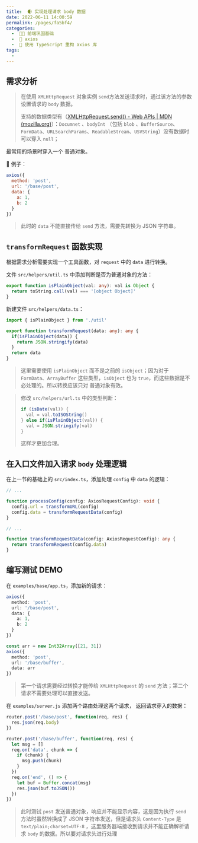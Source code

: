 ```yaml
---
title:  🌒 实现处理请求 body 数据
date: 2022-06-11 14:00:59
permalink: /pages/fa5bf4/
categories:
  -  🚶🏻 前端巩固基础
  -  🚟 axios
  -  💽 使用 TypeScript 重构 axios 库
tags:
  - 
---
```

## 需求分析

> 在使用 `XMLHttpRequest` 对象实例 `send`方法发送请求时，通过该方法的参数设置请求的 `body` 数据。
>
> 支持的数据类型有（[XMLHttpRequest.send() - Web APIs | MDN (mozilla.org)](https://developer.mozilla.org/en-US/docs/Web/API/XMLHttpRequest/send)）：`Documnet` 、`bodyInt` （包括 `blob` 、`BufferSource`、`FormData`、`URLSearchParams`、`ReadableStream`、`USVString`）没有数据时可以穿入 `null`；

最常用的场景时穿入一个 普通对象。

🌰 例子：

```js
axios({
  method: 'post',
  url: '/base/post',
  data: {
    a: 1,
    b: 2
  }
})
```

> 此时的 `data` 不能直接传给 `send` 方法，需要先转换为 JSON 字符串。



## `transformRequest` 函数实现

根据需求分析需要实现一个工具函数，对 `request` 中的 `data` 进行转换。

文件 `src/helpers/util.ts` 中添加判断是否为普通对象的方法：

```typescript
export function isPlainObject(val: any): val is Object {
  return toString.call(val) === '[object Object]'
}
```



新建文件 `src/helpers/data.ts`：

```typescript
import { isPlainObject } from './util'

export function transformRequest(data: any): any {
  if(isPlainObject(data)) {
    return JSON.stringify(data)
  }
  return data
}
```

> 这里需要使用 `isPlainObject` 而不是之前的 `isObject`；因为对于 `FormData`、`ArrayBuffer` 这些类型，`isObject` 也为 `true`，而这些数据是不必处理的。所以转换应该只对 普通对象有效。



> 修改 `src/helpers/url.ts` 中的类型判断：
>
> ```typescript
> if (isDate(val)) {
>   val = val.toISOString()
> } else if(isPlainObject(val)) {
>   val = JSON.stringify(val)
> }
> ```
>
> 这样才更加合理。



## 在入口文件加入请求 `body` 处理逻辑

在上一节的基础上的 `src/index.ts`，添加处理 `config` 中 `data` 的逻辑：

```typescript
// ... 

function processConfig(config: AxiosRequestConfig): void {
  config.url = transformURL(config)
  config.data = transformRequestData(config)
}

// ...

function transformRequestData(config: AxiosRequestConfig): any {
  return transformRequest(config.data)
}
```



## 编写测试 DEMO

在 `examples/base/app.ts`，添加新的请求：
```typescript
axios({
  method: 'post',
  url: '/base/post',
  data: {
    a: 1,
    b: 2
  }
})

const arr = new Int32Array([21, 31])
axios({
  method: 'post',
  url: '/base/buffer',
  data: arr
})
```

> 第一个请求需要经过转换才能传给 `XMLHttpRequest` 的 `send` 方法；第二个请求不需要处理可以直接发送。



在 `examples/server.js` 添加两个路由处理这两个请求， 返回请求穿入的数据：

```javascript
router.post('/base/post', function(req, res) {
  res.json(req.body)
})

router.post('/base/buffer', function(req, res) {
  let msg = []
  req.on('data', chunk => {
    if (chunk) {
      msg.push(chunk)
    }
  })
  req.on('end', () => {
    let buf = Buffer.concat(msg)
    res.json(buf.toJSON())
  })
})
```



> 此时测试 `post` 发送普通对象，响应并不能显示内容，这是因为执行 `send` 方法时虽然转换成了 JSON 字符串发送，但是请求头 `Content-Type` 是 `text/plain;charset=UTF-8` ，这里服务器端接收到请求并不能正确解析请求 `body` 的数据。所以要对请求头进行处理